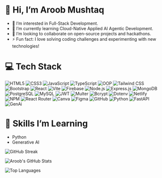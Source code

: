 # 👋 Hi, I’m Aroob Mushtaq

- 👀 I’m interested in Full-Stack Development.
- 🌱 I’m currently learning  Cloud-Native Applied AI Agentic Development.
- 💞️ I’m looking to collaborate on open-source projects and hackathons.
- ⚡ Fun fact: I love solving coding challenges and experimenting with new technologies!

# 💻 Tech Stack
![HTML5](https://img.shields.io/badge/HTML5-E34F26?style=flat&logo=html5&logoColor=white)
![CSS3](https://img.shields.io/badge/CSS3-1572B6?style=flat&logo=css3&logoColor=white)
![JavaScript](https://img.shields.io/badge/JavaScript-F7DF1E?style=flat&logo=javascript&logoColor=black)
![TypeScript](https://img.shields.io/badge/TypeScript-3178C6?style=flat&logo=typescript&logoColor=white)
![OOP](https://img.shields.io/badge/Object--Oriented_Programming-000000?style=flat&logo=java&logoColor=white)
![Tailwind CSS](https://img.shields.io/badge/Tailwind_CSS-06B6D4?style=flat&logo=tailwindcss&logoColor=white)
![Bootstrap](https://img.shields.io/badge/Bootstrap-563D7C?style=flat&logo=bootstrap&logoColor=white)
![React](https://img.shields.io/badge/React-20232F?style=flat&logo=react&logoColor=61DAFB)
![Vite](https://img.shields.io/badge/Vite-646CFF?style=flat&logo=vite&logoColor=white)
![Firebase](https://img.shields.io/badge/Firebase-FFCA28?style=flat&logo=firebase&logoColor=black)
![Node.js](https://img.shields.io/badge/Node.js-8CC84B?style=flat&logo=node.js&logoColor=white)
![Express.js](https://img.shields.io/badge/Express.js-000000?style=flat&logo=express&logoColor=white)
![MongoDB](https://img.shields.io/badge/MongoDB-47A248?style=flat&logo=mongodb&logoColor=white)
![PostgreSQL](https://img.shields.io/badge/PostgreSQL-336791?style=flat&logo=postgresql&logoColor=white)
![MySQL](https://img.shields.io/badge/MySQL-4479A1?style=flat&logo=mysql&logoColor=white)
![JWT](https://img.shields.io/badge/JWT-000000?style=flat&logo=json-web-tokens&logoColor=white)
![Multer](https://img.shields.io/badge/Multer-FF4F00?style=flat&logo=multer&logoColor=white)
![Bcrypt](https://img.shields.io/badge/Bcrypt-00A859?style=flat&logo=bcrypt&logoColor=white)
![Dotenv](https://img.shields.io/badge/Dotenv-23232F?style=flat&logo=dotenv&logoColor=white)
![Netlify](https://img.shields.io/badge/Netlify-00C7B7?style=flat&logo=netlify&logoColor=white)
![NPM](https://img.shields.io/badge/NPM-CB3837?style=flat&logo=npm&logoColor=white)
![React Router](https://img.shields.io/badge/React_Router-CA4245?style=flat&logo=react-router&logoColor=white)
![Canva](https://img.shields.io/badge/Canva-00C4CC?style=flat&logo=canva&logoColor=white)
![Figma](https://img.shields.io/badge/Figma-F24E1E?style=flat&logo=figma&logoColor=white)
![GitHub](https://img.shields.io/badge/GitHub-181717?style=flat&logo=github&logoColor=white)
![Python](https://img.shields.io/badge/Python-3776AB?style=flat&logo=python&logoColor=white)
![FastAPI](https://img.shields.io/badge/FastAPI-009688?style=flat&logo=fastapi&logoColor=white)
![GenAi](https://img.shields.io/badge/GenAi-FF6600?style=flat&logo=ai&logoColor=white)

# 🌱 Skills I’m Learning
- Python
- Generative AI

![GitHub Streak](https://github-readme-streak-stats.herokuapp.com/?user=Aroobmushtaq&theme=github-dark-blue)

![Aroob's GitHub Stats](https://github-readme-stats.vercel.app/api?username=Aroobmushtaq&show_icons=true&theme=radical)

![Top Languages](https://github-readme-stats.vercel.app/api/top-langs/?username=Aroobmushtaq&layout=compact&theme=radical)
